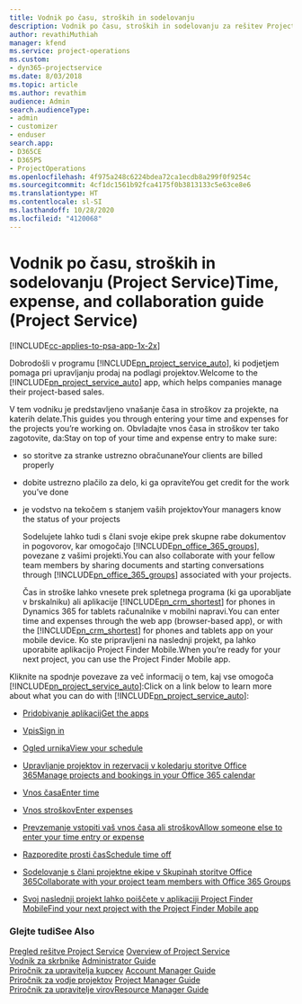 ```yaml
---
title: Vodnik po času, stroških in sodelovanju
description: Vodnik po času, stroških in sodelovanju za rešitev Project Service
author: revathiMuthiah
manager: kfend
ms.service: project-operations
ms.custom:
- dyn365-projectservice
ms.date: 8/03/2018
ms.topic: article
ms.author: revathim
audience: Admin
search.audienceType:
- admin
- customizer
- enduser
search.app:
- D365CE
- D365PS
- ProjectOperations
ms.openlocfilehash: 4f975a248c6224bdea72ca1ecdb8a299f0f9254c
ms.sourcegitcommit: 4cf1dc1561b92fca4175f0b3813133c5e63ce8e6
ms.translationtype: HT
ms.contentlocale: sl-SI
ms.lasthandoff: 10/28/2020
ms.locfileid: "4120068"
---
```

# <a name="time-expense-and-collaboration-guide-project-service"></a><span data-ttu-id="203ce-103">Vodnik po času, stroških in sodelovanju (Project Service)</span><span class="sxs-lookup"><span data-stu-id="203ce-103">Time, expense, and collaboration guide (Project Service)</span></span>

[!INCLUDE[cc-applies-to-psa-app-1x-2x](../includes/cc-applies-to-psa-app-1x-2x.md)]

<span data-ttu-id="203ce-104">Dobrodošli v programu [!INCLUDE[pn_project_service_auto](../includes/pn-project-service-auto.md)], ki podjetjem pomaga pri upravljanju prodaj na podlagi projektov.</span><span class="sxs-lookup"><span data-stu-id="203ce-104">Welcome to the [!INCLUDE[pn_project_service_auto](../includes/pn-project-service-auto.md)] app, which helps companies manage their project-based sales.</span></span> 
  
 <span data-ttu-id="203ce-105">V tem vodniku je predstavljeno vnašanje časa in stroškov za projekte, na katerih delate.</span><span class="sxs-lookup"><span data-stu-id="203ce-105">This guides you through entering your time and expenses for the projects you’re working on.</span></span> <span data-ttu-id="203ce-106">Obvladajte vnos časa in stroškov ter tako zagotovite, da:</span><span class="sxs-lookup"><span data-stu-id="203ce-106">Stay on top of your time and expense entry to make sure:</span></span>  
  
- <span data-ttu-id="203ce-107">so storitve za stranke ustrezno obračunane</span><span class="sxs-lookup"><span data-stu-id="203ce-107">Your clients are billed properly</span></span>  
  
- <span data-ttu-id="203ce-108">dobite ustrezno plačilo za delo, ki ga opravite</span><span class="sxs-lookup"><span data-stu-id="203ce-108">You get credit for the work you’ve done</span></span>  
  
- <span data-ttu-id="203ce-109">je vodstvo na tekočem s stanjem vaših projektov</span><span class="sxs-lookup"><span data-stu-id="203ce-109">Your managers know the status of your projects</span></span>  
  
  <span data-ttu-id="203ce-110">Sodelujete lahko tudi s člani svoje ekipe prek skupne rabe dokumentov in pogovorov, kar omogočajo [!INCLUDE[pn_office_365_groups](../includes/pn-office-365-groups.md)], povezane z vašimi projekti.</span><span class="sxs-lookup"><span data-stu-id="203ce-110">You can also collaborate with your fellow team members by sharing documents and starting conversations through [!INCLUDE[pn_office_365_groups](../includes/pn-office-365-groups.md)] associated with your projects.</span></span>  
  
  <span data-ttu-id="203ce-111">Čas in stroške lahko vnesete prek spletnega programa (ki ga uporabljate v brskalniku) ali aplikacije [!INCLUDE[pn_crm_shortest](../includes/pn-crm-shortest.md)] for phones in Dynamics 365 for tablets računalnike v mobilni napravi.</span><span class="sxs-lookup"><span data-stu-id="203ce-111">You can enter time and expenses through the web app (browser-based app), or with the [!INCLUDE[pn_crm_shortest](../includes/pn-crm-shortest.md)] for phones and tablets app on your mobile device.</span></span> <span data-ttu-id="203ce-112">Ko ste pripravljeni na naslednji projekt, pa lahko uporabite aplikacijo Project Finder Mobile.</span><span class="sxs-lookup"><span data-stu-id="203ce-112">When you’re ready for your next project, you can use the Project Finder Mobile app.</span></span>  
  
<span data-ttu-id="203ce-113">Kliknite na spodnje povezave za več informacij o tem, kaj vse omogoča [!INCLUDE[pn_project_service_auto](../includes/pn-project-service-auto.md)]:</span><span class="sxs-lookup"><span data-stu-id="203ce-113">Click on a link below to learn more about what you can do with [!INCLUDE[pn_project_service_auto](../includes/pn-project-service-auto.md)]:</span></span>  
  
-   [<span data-ttu-id="203ce-114">Pridobivanje aplikacij</span><span class="sxs-lookup"><span data-stu-id="203ce-114">Get the apps</span></span>](../psa/get-apps.md)  
  
-   [<span data-ttu-id="203ce-115">Vpis</span><span class="sxs-lookup"><span data-stu-id="203ce-115">Sign in</span></span>](../psa/sign-in.md)  
  
-   [<span data-ttu-id="203ce-116">Ogled urnika</span><span class="sxs-lookup"><span data-stu-id="203ce-116">View your schedule</span></span>](../psa/view-schedule.md)  
  
-   [<span data-ttu-id="203ce-117">Upravljanje projektov in rezervacij v koledarju storitve Office 365</span><span class="sxs-lookup"><span data-stu-id="203ce-117">Manage projects and bookings in your Office 365 calendar</span></span>](../psa/manage-project-bookings-office-365-calendar.md)  
  
-   [<span data-ttu-id="203ce-118">Vnos časa</span><span class="sxs-lookup"><span data-stu-id="203ce-118">Enter time</span></span>](../psa/enter-time.md)  
  
-   [<span data-ttu-id="203ce-119">Vnos stroškov</span><span class="sxs-lookup"><span data-stu-id="203ce-119">Enter expenses</span></span>](../psa/enter-expenses.md)  
  
-   [<span data-ttu-id="203ce-120">Prevzemanje vstopiti vaš vnos časa ali stroškov</span><span class="sxs-lookup"><span data-stu-id="203ce-120">Allow someone else to enter your time entry or expense</span></span>](../psa/allow-someone-else-enter-time-entry-expense.md)  
  
-   [<span data-ttu-id="203ce-121">Razporedite prosti čas</span><span class="sxs-lookup"><span data-stu-id="203ce-121">Schedule time off</span></span>](../psa/schedule-time-off.md)  
  
-   [<span data-ttu-id="203ce-122">Sodelovanje s člani projektne ekipe v Skupinah storitve Office 365</span><span class="sxs-lookup"><span data-stu-id="203ce-122">Collaborate with your project team members with Office 365 Groups</span></span>](../psa/collaborate-project-team-members-office-365-groups.md)  
  
-   [<span data-ttu-id="203ce-123">Svoj naslednji projekt lahko poiščete v aplikaciji Project Finder Mobile</span><span class="sxs-lookup"><span data-stu-id="203ce-123">Find your next project with the Project Finder Mobile app</span></span>](../psa/find-next-project-finder-mobile-app.md)  
  
### <a name="see-also"></a><span data-ttu-id="203ce-124">Glejte tudi</span><span class="sxs-lookup"><span data-stu-id="203ce-124">See Also</span></span>  
 <span data-ttu-id="203ce-125">[Pregled rešitve Project Service](../psa/overview.md) </span><span class="sxs-lookup"><span data-stu-id="203ce-125">[Overview of Project Service](../psa/overview.md) </span></span>  
 <span data-ttu-id="203ce-126">[Vodnik za skrbnike](../psa/admin-guide.md) </span><span class="sxs-lookup"><span data-stu-id="203ce-126">[Administrator Guide](../psa/admin-guide.md) </span></span>  
 <span data-ttu-id="203ce-127">[Priročnik za upravitelja kupcev](../psa/account-manager-guide.md) </span><span class="sxs-lookup"><span data-stu-id="203ce-127">[Account Manager Guide](../psa/account-manager-guide.md) </span></span>  
 <span data-ttu-id="203ce-128">[Priročnik za vodje projektov](../psa/project-manager-guide.md) </span><span class="sxs-lookup"><span data-stu-id="203ce-128">[Project Manager Guide](../psa/project-manager-guide.md) </span></span>  
 [<span data-ttu-id="203ce-129">Priročnik za upravitelje virov</span><span class="sxs-lookup"><span data-stu-id="203ce-129">Resource Manager Guide</span></span>](../psa/resource-manager-guide.md)   

